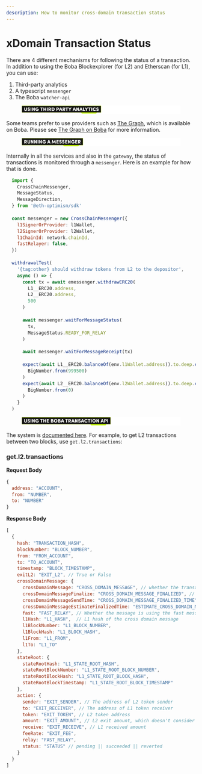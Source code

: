 ```yaml
---
description: How to monitor cross-domain transaction status
---
```


# xDomain Transaction Status

There are 4 different mechanisms for following the status of a transaction. In addition to using the Boba Blockexplorer (for L2) and Etherscan (for L1), you can use:

1. Third-party analytics
2. A typescript `messenger`
3. The Boba `watcher-api`



<figure><img src="../../.gitbook/assets/Artboard 1 (17).png" alt=""><figcaption></figcaption></figure>

Some teams prefer to use providers such as [The Graph](https://thegraph.com/en/), which is available on Boba. Please see [The Graph on Boba](../../packages/boba/subgraph/) for more information.



<figure><img src="../../.gitbook/assets/Artboard 2 (3) (1).png" alt=""><figcaption></figcaption></figure>

Internally in all the services and also in the `gateway`, the status of transactions is monitored through a `messenger`. Here is an example for how that is done.

```javascript
  import {
    CrossChainMessenger,
    MessageStatus,
    MessageDirection,
  } from '@eth-optimism/sdk'

  const messenger = new CrossChainMessenger({
    l1SignerOrProvider: l1Wallet,
    l2SignerOrProvider: l2Wallet,
    l1ChainId: network.chainId,
    fastRelayer: false,
  })

  withdrawalTest(
    '{tag:other} should withdraw tokens from L2 to the depositor',
    async () => {
      const tx = await emessenger.withdrawERC20(
        L1__ERC20.address,
        L2__ERC20.address,
        500
      )

      await messenger.waitForMessageStatus(
        tx,
        MessageStatus.READY_FOR_RELAY
      )

      await messenger.waitForMessageReceipt(tx)

      expect(await L1__ERC20.balanceOf(env.l1Wallet.address)).to.deep.equal(
        BigNumber.from(999500)
      )
      expect(await L2__ERC20.balanceOf(env.l2Wallet.address)).to.deep.equal(
        BigNumber.from(0)
      )
    }
  )
```



<figure><img src="../../.gitbook/assets/Artboard 46.png" alt=""><figcaption></figcaption></figure>

The system is [documented here](../../ops\_boba/api/watcher-api/). For example, to get L2 transactions between two blocks, use `get.l2.transactions`:

### get.l2.transactions

**Request Body**

```js
{
  address: "ACCOUNT",
  from: "NUMBER",
  to: "NUMBER"
}
```

**Response Body**

```js
[
  {
    hash: "TRANSACTION_HASH",
    blockNumber: "BLOCK_NUMBER",
    from: "FROM_ACCOUNT",
    to: "TO_ACCOUNT",
    timestamp: "BLOCK_TIMESTAMP",
    exitL2: "EXIT_L2", // True or False
    crossDomainMessage: {
      crossDomainMessage: "CROSS_DOMAIN_MESSAGE", // whether the transaction sent cross domain message
      crossDomainMessageFinalize: "CROSS_DOMAIN_MESSAGE_FINALIZED", // whether the cross domain message is finalized on L1
      crossDomainMessageSendTime: "CROSS_DOMAIN_MESSAGE_FINALIZED_TIME", // when the cross domain message is finalized
      crossDomainMessageEstimateFinalizedTime: "ESTIMATE_CROSS_DOMAIN_MESSAGE_FINALIZED_TIME",
      fast: "FAST_RELAY", // Whether the message is using the fast message relayer
      l1Hash: "L1_HASH",  // L1 hash of the cross domain message
      l1BlockNumber: "L1_BLOCK_NUMBER",
      l1BlockHash: "L1_BLOCK_HASH",
      l1From: "L1_FROM",
      l1To: "L1_TO"
    },
    stateRoot: {
      stateRootHash: "L1_STATE_ROOT_HASH",
      stateRootBlockNumber: "L1_STATE_ROOT_BLOCK_NUMBER",
      stateRootBlockHash: "L1_STATE_ROOT_BLOCK_HASH",
      stateRootBlockTimestamp: "L1_STATE_ROOT_BLOCK_TIMESTAMP"
    },
    action: {
      sender: "EXIT_SENDER", // The address of L2 token sender
      to: "EXIT_RECEIVER", // The address of L1 token receiver
      token: "EXIT_TOKEN", // L2 token address
      amount: "EXIT_AMOUNT", // L2 exit amount, which doesn't consider fee
      receive: "EXIT_RECEIVE", // L1 received amount
      feeRate: "EXIT_FEE",
      relay: "FAST_RELAY",
      status: "STATUS" // pending || succeeded || reverted
    }
  }
]
```
